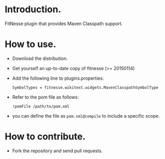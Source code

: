 # Introduction.

FitNesse plugin that provides Maven Classpath support.

# How to use.

 - Download the distribution.
 - Get yourself an up-to-date copy of fitnesse (>= 20150114)
 - Add the following line to plugins.properties:
 
       SymbolTypes = fitnesse.wikitext.widgets.MavenClasspathSymbolType

 - Refer to the pom file as follows:
 
       !pomFile /path/to/pom.xml
        
 - you can define the file as `pom.xml@compile` to include a specific scope.

# How to contribute.

 - Fork the repository and send pull requests.


